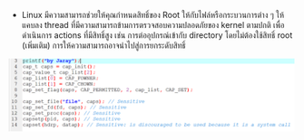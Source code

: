 
* Linux มีความสามารถช่วยให้คุณกำหนดสิทธิ์ของ Root ให้กับไฟล์หรือกระบวนการต่าง ๆ ให้แคบลง
thread ที่มีความสามารถข้ามการตรวจสอบความปลอดภัยของ kernel ตามปกติ เพื่อดำเนินการ actions
ที่มีสิทธิ์สูง เช่น การต่ออุปกรณ์เข้ากับ directory โดยไม่ต้องใช้สิทธิ์ root (เพิ่มเติม)
การให้ความสามารถอาจนำไปสู่การยกระดับสิทธิ์
<img src="01.PNG" >
